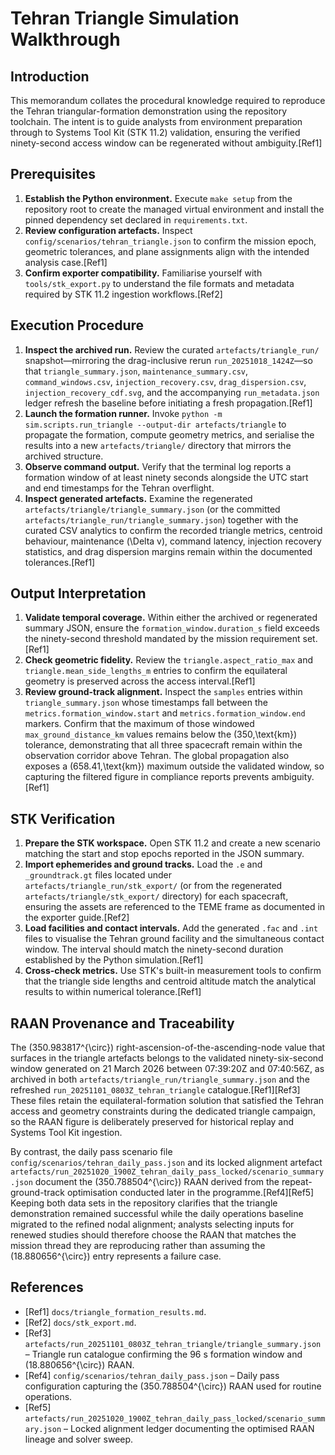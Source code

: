 # Tehran Triangle Simulation Walkthrough

## Introduction
This memorandum collates the procedural knowledge required to reproduce the Tehran triangular-formation demonstration using the repository toolchain. The intent is to guide analysts from environment preparation through to Systems Tool Kit (STK 11.2) validation, ensuring the verified ninety-second access window can be regenerated without ambiguity.[Ref1]

## Prerequisites
1. **Establish the Python environment.** Execute `make setup` from the repository root to create the managed virtual environment and install the pinned dependency set declared in `requirements.txt`.
2. **Review configuration artefacts.** Inspect `config/scenarios/tehran_triangle.json` to confirm the mission epoch, geometric tolerances, and plane assignments align with the intended analysis case.[Ref1]
3. **Confirm exporter compatibility.** Familiarise yourself with `tools/stk_export.py` to understand the file formats and metadata required by STK 11.2 ingestion workflows.[Ref2]

## Execution Procedure
1. **Inspect the archived run.** Review the curated `artefacts/triangle_run/` snapshot—mirroring the drag-inclusive rerun `run_20251018_1424Z`—so that `triangle_summary.json`, `maintenance_summary.csv`, `command_windows.csv`, `injection_recovery.csv`, `drag_dispersion.csv`, `injection_recovery_cdf.svg`, and the accompanying `run_metadata.json` ledger refresh the baseline before initiating a fresh propagation.[Ref1]
2. **Launch the formation runner.** Invoke `python -m sim.scripts.run_triangle --output-dir artefacts/triangle` to propagate the formation, compute geometry metrics, and serialise the results into a new `artefacts/triangle/` directory that mirrors the archived structure.
3. **Observe command output.** Verify that the terminal log reports a formation window of at least ninety seconds alongside the UTC start and end timestamps for the Tehran overflight.
4. **Inspect generated artefacts.** Examine the regenerated `artefacts/triangle/triangle_summary.json` (or the committed `artefacts/triangle_run/triangle_summary.json`) together with the curated CSV analytics to confirm the recorded triangle metrics, centroid behaviour, maintenance \(\Delta v\), command latency, injection recovery statistics, and drag dispersion margins remain within the documented tolerances.[Ref1]

## Output Interpretation
1. **Validate temporal coverage.** Within either the archived or regenerated summary JSON, ensure the `formation_window.duration_s` field exceeds the ninety-second threshold mandated by the mission requirement set.[Ref1]
2. **Check geometric fidelity.** Review the `triangle.aspect_ratio_max` and `triangle.mean_side_lengths_m` entries to confirm the equilateral geometry is preserved across the access interval.[Ref1]
3. **Review ground-track alignment.** Inspect the `samples` entries within `triangle_summary.json` whose timestamps fall between the `metrics.formation_window.start` and `metrics.formation_window.end` markers. Confirm that the maximum of those windowed `max_ground_distance_km` values remains below the \(350\,\text{km}\) tolerance, demonstrating that all three spacecraft remain within the observation corridor above Tehran. The global propagation also exposes a \(658.41\,\text{km}\) maximum outside the validated window, so capturing the filtered figure in compliance reports prevents ambiguity.[Ref1]

## STK Verification
1. **Prepare the STK workspace.** Open STK 11.2 and create a new scenario matching the start and stop epochs reported in the JSON summary.
2. **Import ephemerides and ground tracks.** Load the `.e` and `_groundtrack.gt` files located under `artefacts/triangle_run/stk_export/` (or from the regenerated `artefacts/triangle/stk_export/` directory) for each spacecraft, ensuring the assets are referenced to the TEME frame as documented in the exporter guide.[Ref2]
3. **Load facilities and contact intervals.** Add the generated `.fac` and `.int` files to visualise the Tehran ground facility and the simultaneous contact window. The interval should match the ninety-second duration established by the Python simulation.[Ref1]
4. **Cross-check metrics.** Use STK's built-in measurement tools to confirm that the triangle side lengths and centroid altitude match the analytical results to within numerical tolerance.[Ref1]

## RAAN Provenance and Traceability
The \(350.983817^{\circ}\) right-ascension-of-the-ascending-node value that surfaces in the triangle artefacts belongs to the validated ninety-six-second window generated on 21 March 2026 between 07:39:20Z and 07:40:56Z, as archived in both `artefacts/triangle_run/triangle_summary.json` and the refreshed `run_20251101_0803Z_tehran_triangle` catalogue.[Ref1][Ref3] These files retain the equilateral-formation solution that satisfied the Tehran access and geometry constraints during the dedicated triangle campaign, so the RAAN figure is deliberately preserved for historical replay and Systems Tool Kit ingestion.

By contrast, the daily pass scenario file `config/scenarios/tehran_daily_pass.json` and its locked alignment artefact `artefacts/run_20251020_1900Z_tehran_daily_pass_locked/scenario_summary.json` document the \(350.788504^{\circ}\) RAAN derived from the repeat-ground-track optimisation conducted later in the programme.[Ref4][Ref5] Keeping both data sets in the repository clarifies that the triangle demonstration remained successful while the daily operations baseline migrated to the refined nodal alignment; analysts selecting inputs for renewed studies should therefore choose the RAAN that matches the mission thread they are reproducing rather than assuming the \(18.880656^{\circ}\) entry represents a failure case.

## References
- [Ref1] `docs/triangle_formation_results.md`.
- [Ref2] `docs/stk_export.md`.
- [Ref3] `artefacts/run_20251101_0803Z_tehran_triangle/triangle_summary.json` – Triangle run catalogue confirming the 96 s formation window and \(18.880656^{\circ}\) RAAN.
- [Ref4] `config/scenarios/tehran_daily_pass.json` – Daily pass configuration capturing the \(350.788504^{\circ}\) RAAN used for routine operations.
- [Ref5] `artefacts/run_20251020_1900Z_tehran_daily_pass_locked/scenario_summary.json` – Locked alignment ledger documenting the optimised RAAN lineage and solver sweep.
